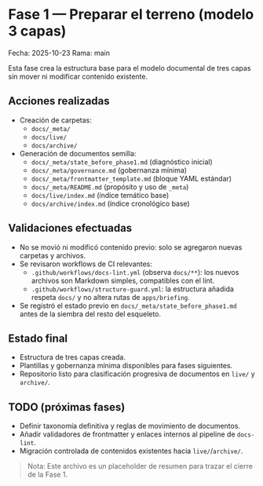 # Fase 1 — Preparar el terreno (modelo 3 capas)

Fecha: 2025-10-23
Rama: main

Esta fase crea la estructura base para el modelo documental de tres capas sin mover ni modificar contenido existente.

## Acciones realizadas
- Creación de carpetas:
  - `docs/_meta/`
  - `docs/live/`
  - `docs/archive/`
- Generación de documentos semilla:
  - `docs/_meta/state_before_phase1.md` (diagnóstico inicial)
  - `docs/_meta/governance.md` (gobernanza mínima)
  - `docs/_meta/frontmatter_template.md` (bloque YAML estándar)
  - `docs/_meta/README.md` (propósito y uso de `_meta`)
  - `docs/live/index.md` (índice temático base)
  - `docs/archive/index.md` (índice cronológico base)

## Validaciones efectuadas
- No se movió ni modificó contenido previo: solo se agregaron nuevas carpetas y archivos.
- Se revisaron workflows de CI relevantes:
  - `.github/workflows/docs-lint.yml` (observa `docs/**`): los nuevos archivos son Markdown simples, compatibles con el lint.
  - `.github/workflows/structure-guard.yml`: la estructura añadida respeta `docs/` y no altera rutas de `apps/briefing`.
- Se registró el estado previo en `docs/_meta/state_before_phase1.md` antes de la siembra del resto del esqueleto.

## Estado final
- Estructura de tres capas creada.
- Plantillas y gobernanza mínima disponibles para fases siguientes.
- Repositorio listo para clasificación progresiva de documentos en `live/` y `archive/`.

## TODO (próximas fases)
- Definir taxonomía definitiva y reglas de movimiento de documentos.
- Añadir validadores de frontmatter y enlaces internos al pipeline de `docs-lint`.
- Migración controlada de contenidos existentes hacia `live/`/`archive/`.

> Nota: Este archivo es un placeholder de resumen para trazar el cierre de la Fase 1.

